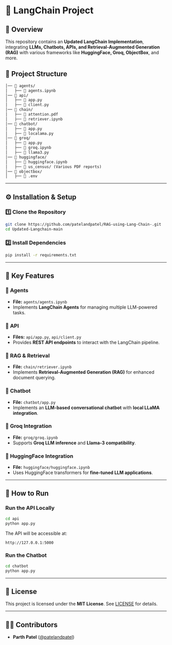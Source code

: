# 🚀 LangChain Project

## 📌 Overview
This repository contains an **Updated LangChain Implementation**, integrating **LLMs, Chatbots, APIs, and Retrieval-Augmented Generation (RAG)** with various frameworks like **HuggingFace, Groq, ObjectBox**, and more.

## 📂 Project Structure
```markdown
│── 📂 agents/
│   ├── 📄 agents.ipynb
│── 📂 api/
│   ├── 📄 app.py
│   ├── 📄 client.py
│── 📂 chain/
│   ├── 📄 attention.pdf
│   ├── 📄 retriever.ipynb
│── 📂 chatbot/
│   ├── 📄 app.py
│   ├── 📄 localama.py
│── 📂 groq/
│   ├── 📄 app.py
│   ├── 📄 groq.ipynb
│   ├── 📄 llama3.py
│── 📂 huggingface/
│   ├── 📄 huggingface.ipynb
│   ├── 📂 us_census/ (Various PDF reports)
│── 📂 objectbox/
│   ├── 📜 .env
```

---

## ⚙️ **Installation & Setup**
### **1️⃣ Clone the Repository**
```bash
git clone https://github.com/patelandpatel/RAG-using-Lang-Chain-.git
cd Updated-Langchain-main
```

### **2️⃣ Install Dependencies**
```bash
pip install -r requirements.txt
```

---

## 🤖 **Key Features**
### 🔹 **Agents**
- **File:** `agents/agents.ipynb`
- Implements **LangChain Agents** for managing multiple LLM-powered tasks.

### 🔹 **API**
- **Files:** `api/app.py`, `api/client.py`
- Provides **REST API endpoints** to interact with the LangChain pipeline.

### 🔹 **RAG & Retrieval**
- **File:** `chain/retriever.ipynb`
- Implements **Retrieval-Augmented Generation (RAG)** for enhanced document querying.

### 🔹 **Chatbot**
- **File:** `chatbot/app.py`
- Implements an **LLM-based conversational chatbot** with **local LLaMA integration**.

### 🔹 **Groq Integration**
- **File:** `groq/groq.ipynb`
- Supports **Groq LLM inference** and **Llama-3 compatibility**.

### 🔹 **HuggingFace Integration**
- **File:** `huggingface/huggingface.ipynb`
- Uses HuggingFace transformers for **fine-tuned LLM applications**.

---

## 🚀 **How to Run**
### **Run the API Locally**
```bash
cd api
python app.py
```
The API will be accessible at:
```
http://127.0.0.1:5000
```

### **Run the Chatbot**
```bash
cd chatbot
python app.py
```

---

## 📜 **License**
This project is licensed under the **MIT License**. See [LICENSE](LICENSE) for details.

---

## 👨‍💻 **Contributors**
- **Parth Patel** ([@patelandpatel](https://github.com/patelandpatel))
